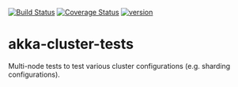 [![Build Status](https://travis-ci.org/evolution-gaming/akka-cluster-tests.svg)](https://travis-ci.org/evolution-gaming/akka-cluster-tests) [![Coverage Status](https://coveralls.io/repos/evolution-gaming/akka-cluster-tests/badge.svg)](https://coveralls.io/r/evolution-gaming/akka-cluster-tests) [ ![version](https://api.bintray.com/packages/evolutiongaming/maven/akka-cluster-tests/images/download.svg) ](https://bintray.com/evolutiongaming/maven/akka-cluster-tests/_latestVersion)

# akka-cluster-tests
Multi-node tests to test various cluster configurations (e.g. sharding configurations).
